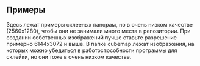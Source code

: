 ## Примеры
Здесь лежат примеры склееных панорам, но в очень низком качестве (2560x1280), чтобы они не занимали много места в репозитории. При создании собственных изображений лучше ставьте разрешение примерно 6144x3072 и выше. В папке cubemap лежат изображения, на которых можно убедиться в работоспособности программы для склейки, но они тоже в очень низком качестве.